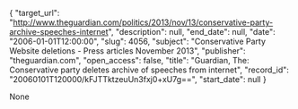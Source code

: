 {
  "target_url": "http://www.theguardian.com/politics/2013/nov/13/conservative-party-archive-speeches-internet", 
  "description": null, 
  "end_date": null, 
  "date": "2006-01-01T12:00:00", 
  "slug": 4056, 
  "subject": "Conservative Party Website deletions - Press articles November 2013", 
  "publisher": "theguardian.com", 
  "open_access": false, 
  "title": "Guardian, The: Conservative party deletes archive of speeches from internet", 
  "record_id": "20060101T120000/kFJTTktzeuUn3fxj0+xU7g==", 
  "start_date": null
}

None